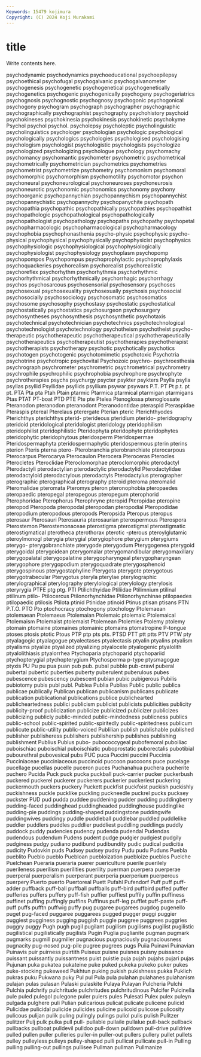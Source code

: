 ```yaml
---
Keywords: 15479 kojimura
Copyright: (C) 2024 Koji Murakami
---
```


# title

Write contents here.



 psychodynamic psychodynamics psychoeducational psychoepilepsy psychoethical psychofugal
psychogalvanic psychogalvanometer psychogenesis psychogenetic psychogenetical psychogenetically psychogenetics psychogenic psychogenically psychogeny
psychogeriatrics psychognosis psychognostic psychognosy psychogonic psychogonical psychogony psychogram psychograph psychographer
psychographic psychographically psychographist psychography psychohistory psychoid psychokineses psychokinesia psychokinesis psychokinetic
psychokyme Psychol psychol psychol. psycholepsy psycholeptic psycholinguistic psycholinguistics psychologer psychologian
psychologic psychological psychologically psychologics psychologies psychologised psychologising psychologism psychologist psychologistic
psychologists psychologize psychologized psychologizing psychologue psychology psychomachy psychomancy psychomantic psychometer
psychometric psychometrical psychometrically psychometrician psychometrics psychometries psychometrist psychometrize psychometry psychomonism
psychomoral psychomorphic psychomorphism psychomotility psychomotor psychon psychoneural psychoneurological psychoneuroses psychoneurosis
psychoneurotic psychonomic psychonomics psychonomy psychony psychoorganic psychopannychian psychopannychism psychopannychist psychopannychistic
psychopannychy psychopanychite psychopath psychopathia psychopathic psychopathically psychopathies psychopathist psychopathologic psychopathological
psychopathologically psychopathologist psychopathology psychopaths psychopathy psychopetal psychopharmacologic psychopharmacological psychopharmacology psychophobia
psychophonasthenia psycho-physic psychophysic psycho-physical psychophysical psychophysically psychophysicist psychophysics psychophysiologic psychophysiological
psychophysiologically psychophysiologist psychophysiology psychoplasm psychopomp psychopompos Psychopompus psychoprophylactic psychoprophylaxis psychoquackeries
psychorealism psychorealist psychorealistic psychoreflex psychorhythm psychorhythmia psychorhythmic psychorhythmical psychorhythmically psychorrhagic
psychorrhagy psychos psychosarcous psychosensorial psychosensory psychoses psychosexual psychosexuality psychosexually psychosis
psychosocial psychosocially psychosociology psychosomatic psychosomatics psychosome psychosophy psychostasy psychostatic psychostatical
psychostatically psychostatics psychosurgeon psychosurgery psychosyntheses psychosynthesis psychosynthetic psychotaxis psychotechnical psychotechnician
psychotechnics psychotechnological psychotechnologist psychotechnology psychotheism psychotheist psycho-therapeutic psychotherapeutic psychotherapeutical psychotherapeutically
psychotherapeutics psychotherapeutist psychotherapies psychotherapist psychotherapists psychotherapy psychotic psychotically psychotics psychotogen
psychotogenic psychotomimetic psychotoxic Psychotria psychotrine psychotropic psychovital Psychozoic psychro- psychroesthesia
psychrograph psychrometer psychrometric psychrometrical psychrometry psychrophile psychrophilic psychrophobia psychrophore psychrophyte
psychrotherapies psychs psychurgy psycter psykter psykters Psylla psylla psyllas psyllid
Psyllidae psyllids psyllium psywar psywars P.T. PT Pt p.t. pt
pt. PTA Pta pta Ptah Ptain ptarmic Ptarmica ptarmical ptarmigan
ptarmigans Ptas PTAT PT-boat PTD PTE Pte pte Ptelea Ptenoglossa
ptenoglossate Pteranodon pteranodon pteranodont Pteranodontidae pteraspid Pteraspidae Pteraspis ptereal Pterelaus
pterergate Pterian pteric Pterichthyodes Pterichthys pterichthys pterid- pterideous pteridium pterido-
pteridography pteridoid pteridological pteridologist pteridology pteridophilism pteridophilist pteridophilistic Pteridophyta pteridophyte
pteridophytes pteridophytic pteridophytous pteridosperm Pteridospermae Pteridospermaphyta pteridospermaphytic pteridospermous pterin pterins
pterion Pteris pterna ptero- Pterobranchia pterobranchiate pterocarpous Pterocarpus Pterocarya Pterocaulon
Pterocera Pteroceras Pterocles Pterocletes Pteroclidae Pteroclomorphae pteroclomorphic pterodactyl Pterodactyli pterodactylian
pterodactylic pterodactylid Pterodactylidae pterodactyloid pterodactylous pterodactyls Pterodactylus pterographer pterographic pterographical
pterography pteroid pteroma pteromalid Pteromalidae pteromata Pteromys pteron pteronophobia pteropaedes
pteropaedic pteropegal pteropegous pteropegum pterophorid Pterophoridae Pterophorus Pterophryne pteropid Pteropidae
pteropine pteropod Pteropoda pteropodal pteropodan pteropodial Pteropodidae pteropodium pteropodous pteropods
Pteropsida Pteropus pteropus pterosaur Pterosauri Pterosauria pterosaurian pterospermous Pterospora Pterostemon
Pterostemonaceae pterostigma pterostigmal pterostigmatic pterostigmatical pterotheca pterothorax pterotic -pterous pteroylglutamic
pteroylmonogl pterygia pterygial pterygiophore pterygium pterygiums pterygo- pterygobranchiate pterygode pterygodum
Pterygogenea pterygoid pterygoidal pterygoidean pterygomalar pterygomandibular pterygomaxillary pterygopalatal pterygopalatine pterygopharyngeal
pterygopharyngean pterygophore pterygopodium pterygoquadrate pterygosphenoid pterygospinous pterygostaphyline Pterygota pterygote pterygotous
pterygotrabecular Pterygotus pteryla pterylae pterylographic pterylographical pterylography pterylological pterylology pterylosis
pteryrygia PTFE ptg ptg. PTI Ptilichthyidae Ptiliidae Ptilimnium ptilinal ptilinum
ptilo- Ptilocercus Ptilonorhynchidae Ptilonorhynchinae ptilopaedes ptilopaedic ptilosis Ptilota ptinid Ptinidae
ptinoid Ptinus ptisan ptisans PTN P.T.O. PTO Pto ptochocracy ptochogony
ptochology Ptolemaean ptolemaean Ptolemaeus Ptolemaian Ptolemaic ptolemaic Ptolemaical Ptolemaism Ptolemaist
ptolemaist Ptolemean Ptolemies Ptolemy ptolemy ptomain ptomaine ptomaines ptomainic ptomains
ptomatropine P-tongue ptoses ptosis ptotic Ptous PTP ptp pts pts.
PTSD PTT ptt ptts PTV PTW pty ptyalagogic ptyalagogue ptyalectases
ptyalectasis ptyalin ptyalins ptyalism ptyalisms ptyalize ptyalized ptyalizing ptyalocele ptyalogenic
ptyalolith ptyalolithiasis ptyalorrhea Ptychoparia ptychoparid ptychopariid ptychopterygial ptychopterygium Ptychosperma p-type
ptysmagogue ptyxis PU Pu pu pua puan pub pub. pubal
pubble pub-crawl puberal pubertal pubertic puberties puberty puberulent puberulous pubes
pubescence pubescency pubescent pubian pubic pubigerous Pubilis pubiotomy pubis publ
publ. Publea Publia Publias Public public publica publicae publically Publican
publican publicanism publicans publicate publication publicational publications publice publichearted publicheartedness
publici publicism publicist publicists publicities publicity publicity-proof publicization publicize publicized
publicizer publicizes publicizing publicly public-minded public-mindedness publicness publics public-school public-spirited
public-spiritedly public-spiritedness publicum publicute public-utility public-voiced Publilian publish publishable published
publisher publisheress publishers publishership publishes publishing publishment Publius Publus pubo-
pubococcygeal pubofemoral puboiliac puboischiac puboischial puboischiatic puboprostatic puborectalis pubotibial pubourethral
pubovesical pubs PUC puca Puccini puccini Puccinia Pucciniaceae pucciniaceous puccinoid
puccoon puccoons puce pucelage pucellage pucellas pucelle puceron puces Puchanahua
puchera pucherite puchero Pucida Puck puck pucka puckball puck-carrier pucker
puckerbush puckered puckerel puckerer puckerers puckerier puckeriest puckering puckermouth puckers
puckery Puckett puckfist puckfoist puckish puckishly puckishness puckle pucklike puckling
puckneedle puckrel pucks pucksey puckster PUD pud pudda puddee puddening
pudder pudding puddingberry pudding-faced puddinghead puddingheaded puddinghouse puddinglike pudding-pie puddings
pudding-shaped puddingstone puddingwife puddingwives puddingy puddle puddleball puddlebar puddled puddlelike
puddler puddlers puddles puddlier puddliest puddling puddlings puddly puddock puddy
pudencies pudency pudenda pudendal Pudendas pudendous pudendum Pudens pudent pudge
pudgier pudgiest pudgily pudginess pudgy pudiano pudibund pudibundity pudic pudical
pudicitia pudicity Pudovkin puds Pudsey pudsey pudsy Pudu pudu Puduns
Puebla pueblito Pueblo pueblo Puebloan puebloization puebloize pueblos Puelche Puelchean
Pueraria pueraria puerer puericulture puerile puerilely puerileness puerilism puerilities puerility
puerman puerpera puerperae puerperal puerperalism puerperant puerperia puerperium puerperous puerpery
Puerto puerto Puertoreal Puett Pufahl Pufendorf Puff puff puff-adder puffback
puff-ball puffball puffballs puff-bird puffbird puffed puffer pufferies puffers puffery
puff-fish puffier puffiest puffily puffin puffiness puffinet puffing puffingly puffins
Puffinus puff-leg pufflet puff-paste puff-puff puffs pufftn puffwig puffy pug
pugaree pugarees pugdog pugenello puget pug-faced puggaree puggarees pugged pugger
puggi puggier puggiest pugginess pugging puggish puggle puggree puggrees puggries
puggry puggy Pugh pugh pugil pugilant pugilism pugilisms pugilist pugilistic
pugilistical pugilistically pugilists Pugin Puglia puglianite pugman pugmark pugmarks pugmill
pugmiller pugnacious pugnaciously pugnaciousness pugnacity pug-nosed pug-pile pugree pugrees pugs
Puiia Puinavi Puinavian Puinavis puir puirness puirtith Puiseux puisne puisnes
puisny puissance puissant puissantly puissantness puist puistie puja pujah pujahs
pujari pujas Pujunan puka pukatea pukateine puke puked pukeka pukeko
puker pukes puke-stocking pukeweed Pukhtun puking pukish pukishness pukka Puklich
pukras puku Pukwana puky Pul pul Pula pula pulahan pulahanes
pulahanism pulajan pulas pulasan Pulaski pulaskite Pulaya Pulayan Pulcheria Pulchi
Pulchia pulchrify pulchritude pulchritudes pulchritudinous Pulcifer Pulcinella pule puled pulegol
pulegone puler pulers pules Pulesati Pulex pulex puleyn pulgada pulghere
puli Pulian pulicarious pulicat pulicate pulicene pulicid Pulicidae pulicidal pulicide
pulicides pulicine pulicoid pulicose pulicosity pulicous pulijan pulik puling pulingly
pulings puliol pulis pulish Pulitzer pulitzer Pulj pulk pulka pull
pull- pullable pullaile pullalue pull-back pullback pullbacks pullboat pulldevil pulldoo
pull-down pulldown pull-drive pulldrive pulled pullen puller pulleries puller-in puller-out
pullers pullery pullet pullets pulley pulleyless pulleys pulley-shaped pulli pullicat
pullicate pull-in Pulling pulling pulling-out pullings pullisee Pullman pullman Pullmanize
